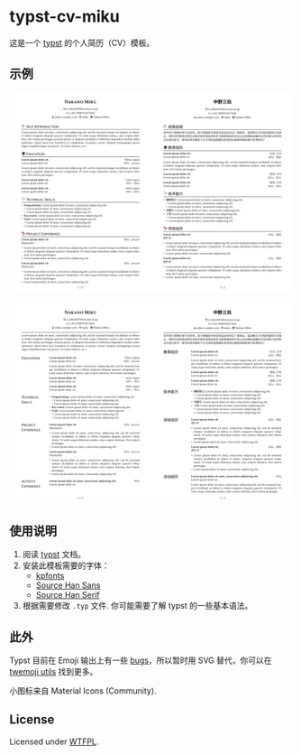 # typst-cv-miku

这是一个 [typst](https://typst.app/) 的个人简历（CV）模板。

## 示例

![cv_1](./assets/cv_1.webp)

![cv_2](./assets/cv_2.webp)

## 使用说明

1. 阅读 [typst](https://typst.app/docs/) 文档。
2. 安装此模板需要的字体：
   - [kpfonts](https://ctan.org/pkg/kpfonts)
   - [Source Han Sans](https://github.com/adobe-fonts/source-han-sans)
   - [Source Han Serif](https://source.typekit.com/source-han-serif/cn/)
3. 根据需要修改 `.typ` 文件. 你可能需要了解 typst 的一些基本语法。

## 此外

Typst 目前在 Emoji 输出上有一些 [bugs](https://github.com/typst/typst/issues/144)，所以暂时用 SVG 替代，你可以在 [twemoji utils](https://twemoji.godi.se/) 找到更多。

小图标来自 Material Icons (Community).

## License

Licensed under [WTFPL](http://www.wtfpl.net/).
